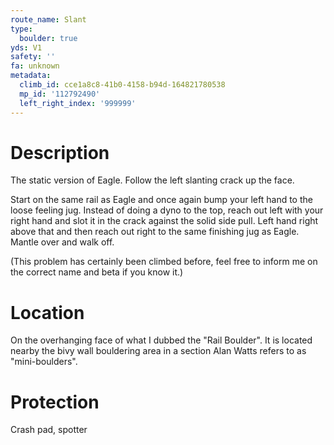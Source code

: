 ```yaml
---
route_name: Slant
type:
  boulder: true
yds: V1
safety: ''
fa: unknown
metadata:
  climb_id: cce1a8c8-41b0-4158-b94d-164821780538
  mp_id: '112792490'
  left_right_index: '999999'
---
```

# Description
The static version of Eagle. Follow the left slanting crack up the face.

Start on the same rail as Eagle and once again bump your left hand to the loose feeling jug. Instead of doing a dyno to the top, reach out left with your right hand and slot it in the crack against the solid side pull. Left hand right above that and then reach out right to the same finishing jug as Eagle. Mantle over and walk off.

(This problem has certainly been climbed before, feel free to inform me on the correct name and beta if you know it.)

# Location
On the overhanging face of what I dubbed the "Rail Boulder". It is located nearby the bivy wall bouldering area in a section Alan Watts refers to as "mini-boulders".

# Protection
Crash pad, spotter
